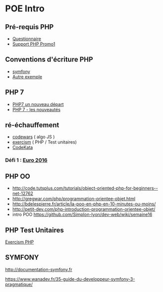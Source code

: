 # POE Intro

## Pré-requis PHP
- [Questionnaire](http://goo.gl/forms/moGYbWbc3cjFQ2Pk1)
- [Support PHP Promo1](1_php_les_bases)

## Conventions d'écriture PHP
- <a href="http://symfony.com/doc/current/contributing/code/standards.html" target="_blank">symfony</a>
- <a href="http://www.php-fig.org/psr/psr-2/" target="_blank">Autre exemple</a>

## PHP 7
- <a href="http://linuxfr.org/news/sortie-de-php-7-0-un-nouveau-depart" target="_blank">PHP7 un nouveau départ</a>
- <a href="http://php.net/manual/fr/migration70.new-features.php" target="_blank">PHP 7 - les nouveautés</a>

## ré-échauffement

- <a href="https://www.codewars.com/" target="_blank">codewars</a> ( algo JS )
- <a href="http://exercism.io/languages/php" target="_blank">exercism</a> ( PHP / Test unitaires)
- <a href="http://codekata.pragprog.com" target="_blank">CodeKata</a>

### Défi 1 : <a href="exercices/euro2016/README.md" target="_blank">Euro 2016</a>

## PHP OO
- http://code.tutsplus.com/tutorials/object-oriented-php-for-beginners--net-12762
- http://gregwar.com/php/programmation-orientee-objet.html
- http://bdelespierre.fr/article/la-poo-en-php-en-10-minutes-ou-moins/
- http://petit-dev.com/php-introduction-programmation-orientee-objet/
- intro POO https://github.com/Simplon-lyon/dev-web/wiki/semaine16

## PHP Test Unitaires

<a href="http://exercism.io/languages/php" target="_blank">Exercism PHP</a>

## SYMFONY
http://documentation-symfony.fr

https://www.wanadev.fr/35-guide-du-developpeur-symfony-3-pragmatique/